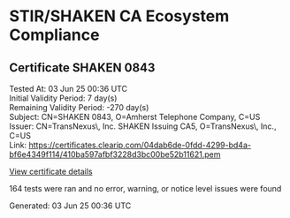 # STIR/SHAKEN CA Ecosystem Compliance

## Certificate SHAKEN 0843

Tested At: 03 Jun 25 00:36 UTC\
Initial Validity Period: 7 day(s)\
Remaining Validity Period: -270 day(s)\
Subject: CN=SHAKEN 0843, O=Amherst Telephone Company, C=US\
Issuer: CN=TransNexus\\, Inc. SHAKEN Issuing CA5, O=TransNexus\\, Inc., C=US\
Link: https://certificates.clearip.com/04dab6de-0fdd-4299-bd4a-bf6e4349f114/410ba597afbf3228d3bc00be52b11621.pem

[View certificate details](https://x509.io/?cert=MIIC2TCCAn%2BgAwIBAgIQYbxJu4jxPQWZ8%2FPJoGAMdDAKBggqhkjOPQQDAjBWMQswCQYDVQQGEwJVUzEZMBcGA1UEChMQVHJhbnNOZXh1cywgSW5jLjEsMCoGA1UEAxMjVHJhbnNOZXh1cywgSW5jLiBTSEFLRU4gSXNzdWluZyBDQTUwHhcNMjQwODI5MjA1MDQ3WhcNMjQwOTA1MjA1MDQ2WjBHMQswCQYDVQQGEwJVUzEiMCAGA1UEChMZQW1oZXJzdCBUZWxlcGhvbmUgQ29tcGFueTEUMBIGA1UEAxMLU0hBS0VOIDA4NDMwWTATBgcqhkjOPQIBBggqhkjOPQMBBwNCAAQB18lNWEZKEonGjGgj45kp9czJlO7KErEUjCaNOlSGwIFgmBDtYhbOIrOKBnqf73v5MSKo5%2FecWk25sxJPSmpMo4IBPDCCATgwDAYDVR0TAQH%2FBAIwADAOBgNVHQ8BAf8EBAMCB4AwHQYDVR0OBBYEFKbP%2FGFWtl4s1cuifeqrf%2BfME5syMB8GA1UdIwQYMBaAFNoAs4f4gj%2B%2FuiKiZGO19i%2FMjnXKMBcGA1UdIAQQMA4wDAYKYIZIAYb%2FCQEBBDCBpgYDVR0fBIGeMIGbMIGYoDqgOIY2aHR0cHM6Ly9hdXRoZW50aWNhdGUtYXBpLmljb25lY3Rpdi5jb20vZG93bmxvYWQvdjEvY3JsolqkWDBWMRQwEgYDVQQHDAtCcmlkZ2V3YXRlcjELMAkGA1UECAwCTkoxEzARBgNVBAMMClNUSS1QQSBDUkwxCzAJBgNVBAYTAlVTMQ8wDQYDVQQKDAZTVEktUEEwFgYIKwYBBQUHARoECjAIoAYWBDA4NDMwCgYIKoZIzj0EAwIDSAAwRQIhAN6n8qdSXxPCN68yukE4MNhmPNBVmlu4Q62lIzwl83GlAiAYL9a6vLzjBP9JHi9Q7JnQI37iJAzSKrOfD6MXdgFZvQ%3D%3D)

164 tests were ran and no error, warning, or notice level issues were found


Generated: 03 Jun 25 00:36 UTC